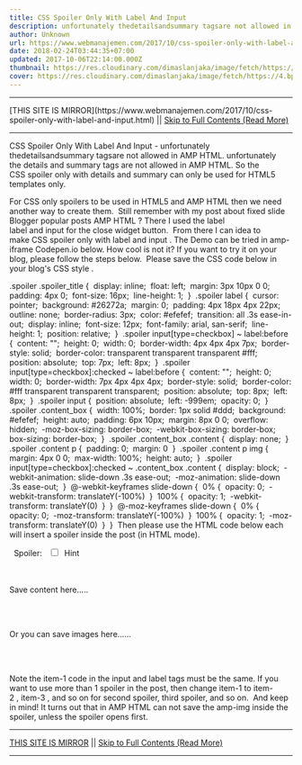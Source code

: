 ```yaml
---
title: CSS Spoiler Only With Label And Input
description: unfortunately thedetailsandsummary tagsare not allowed in AMP HTML.
author: Unknown
url: https://www.webmanajemen.com/2017/10/css-spoiler-only-with-label-and-input.html
date: 2018-02-24T03:44:35+07:00
updated: 2017-10-06T22:14:00.000Z
thumbnail: https://res.cloudinary.com/dimaslanjaka/image/fetch/https://4.bp.blogspot.com/-fuQY4ZIJfBw/WIfqL98biyI/AAAAAAAApSU/2Tw6yaOlGJ8GjyAXYt60X65XxNbn8kMIACLcB/w1100/spoiler-css-only.jpg
cover: https://res.cloudinary.com/dimaslanjaka/image/fetch/https://4.bp.blogspot.com/-fuQY4ZIJfBw/WIfqL98biyI/AAAAAAAApSU/2Tw6yaOlGJ8GjyAXYt60X65XxNbn8kMIACLcB/w1100/spoiler-css-only.jpg
---
```


<hr/> [THIS SITE IS MIRROR](https://www.webmanajemen.com/2017/10/css-spoiler-only-with-label-and-input.html) || <a href="https://www.webmanajemen.com/2017/10/css-spoiler-only-with-label-and-input.html" rel="follow" class="button" id="read-more">Skip to Full Contents (Read More)</a> <hr/> CSS Spoiler Only With Label And Input - unfortunately thedetailsandsummary tagsare not allowed in AMP HTML. unfortunately the details and summary tags are not allowed in AMP HTML. So the CSS spoiler only with details and summary can only be used for HTML5 templates only. 





For CSS only spoilers to be used in HTML5 and AMP HTML then we need another way to create them. 
Still remember with my post about fixed slide Blogger popular posts AMP HTML ? There I used the label label and input for the close widget button. 
From there I can idea to make CSS spoiler only with label and input . The Demo can be tried in amp-iframe Codepen.io below. How cool is not it? If you want to try it on your blog, please follow the steps below. 
Please save the CSS code below in your blog's CSS style . 

.spoiler .spoiler_title { 
display: inline; 
float: left; 
margin: 3px 10px 0 0; 
padding: 4px 0; 
font-size: 16px; 
line-height: 1; 
} 
.spoiler label { 
cursor: pointer; 
background: #26272a; 
margin: 0; 
padding: 4px 18px 4px 22px; 
outline: none; 
border-radius: 3px; 
color: #efefef; 
transition: all .3s ease-in-out; 
display: inline; 
font-size: 12px; 
font-family: arial, san-serif; 
line-height: 1; 
position: relative; 
} 
.spoiler input[type=checkbox] ~ label:before { 
content: ""; 
height: 0; 
width: 0; 
border-width: 4px 4px 4px 7px; 
border-style: solid; 
border-color: transparent transparent transparent #fff; 
position: absolute; 
top: 7px; 
left: 8px; 
} 
.spoiler input[type=checkbox]:checked ~ label:before { 
content: ""; 
height: 0; 
width: 0; 
border-width: 7px 4px 4px 4px; 
border-style: solid; 
border-color: #fff transparent transparent transparent; 
position: absolute; 
top: 8px; 
left: 8px; 
} 
.spoiler input { 
position: absolute; 
left: -999em; 
opacity: 0; 
} 
.spoiler .content_box { 
width: 100%; 
border: 1px solid #ddd; 
background: #efefef; 
height: auto; 
padding: 6px 10px; 
margin: 8px 0 0; 
overflow: hidden; 
-moz-box-sizing: border-box; 
-webkit-box-sizing: border-box; 
box-sizing: border-box; 
} 
.spoiler .content_box .content { 
display: none; 
} 
.spoiler .content p { 
padding: 0; 
margin: 0 
} 
.spoiler .content p img { 
margin: 4px 0 0; 
max-width: 100%; 
height: auto; 
} 
.spoiler input[type=checkbox]:checked ~ .content_box .content { 
display: block; 
-webkit-animation: slide-down .3s ease-out; 
-moz-animation: slide-down .3s ease-out; 
} 
@-webkit-keyframes slide-down { 
0% { 
opacity: 0; 
-webkit-transform: translateY(-100%) 
} 
100% { 
opacity: 1; 
-webkit-transform: translateY(0) 
} 
} 
@-moz-keyframes slide-down { 
0% { 
opacity: 0; 
-moz-transform: translateY(-100%) 
} 
100% { 
opacity: 1; 
-moz-transform: translateY(0) 
} 
} 
Then please use the HTML code below each will insert a spoiler inside the post (in HTML mode). 

<div class="spoiler">  
  <span class="spoiler_title">Spoiler: 
  </span>  
  <input type="checkbox" id="item-1">  
  <label for="item-1">Hint
  </label>  
  <div class="content_box">    
    <div class="content">      
      <p>Save content here.....
      </p>      
      <br/>      
      <p>Or you can save images here......
      </p>    
    </div>  
  </div>
</div>


Note the item-1 code in the input and label tags must be the same. If you want to use more than 1 spoiler in the post, then change item-1 to item-2 , item-3 , and so on for second spoiler, third spoiler, and so on. 
And keep in mind! It turns out that in AMP HTML can not save the amp-img inside the spoiler, unless the spoiler opens first. <hr/> [THIS SITE IS MIRROR](https://www.webmanajemen.com/2017/10/css-spoiler-only-with-label-and-input.html) || <a href="https://www.webmanajemen.com/2017/10/css-spoiler-only-with-label-and-input.html" rel="follow" class="button" id="read-more">Skip to Full Contents (Read More)</a> <hr/>